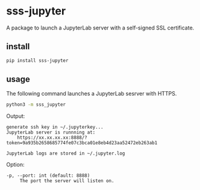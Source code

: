 # sss-jupyter

A package to launch a JupyterLab server with a self-signed SSL certificate.

## install

```sh
pip install sss-jupyter
```

## usage

The following command launches a JupyterLab sesrver with HTTPS.

```sh
python3 -m sss_jupyter
```

Output:
```
generate ssh key in ~/.jupyterkey...
JupyterLab server is runnning at:
    https://xx.xx.xx.xx:8888/?token=9a935b2658685774fe07c3bca01e8eb4d23aa52472eb263ab1

JupyterLab logs are stored in ~/.jupyter.log
```

Option:
```
-p, --port: int (default: 8888)
     The port the server will listen on.
```
